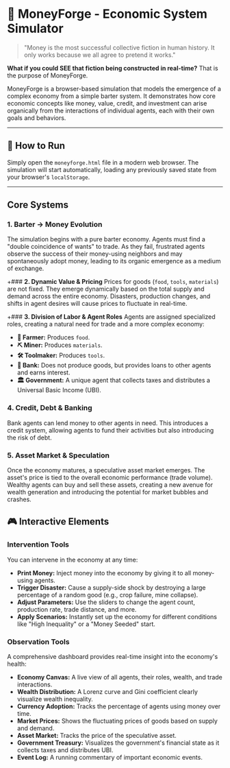 
# 💸 MoneyForge - Economic System Simulator

> "Money is the most successful collective fiction in human history. It only works because we all agree to pretend it works."

**What if you could SEE that fiction being constructed in real-time?** That is the purpose of MoneyForge.

MoneyForge is a browser-based simulation that models the emergence of a complex economy from a simple barter system. It demonstrates how core economic concepts like money, value, credit, and investment can arise organically from the interactions of individual agents, each with their own goals and behaviors.

---

## 🚀 How to Run

Simply open the `moneyforge.html` file in a modern web browser. The simulation will start automatically, loading any previously saved state from your browser's `localStorage`.

---

## Core Systems

### **1. Barter → Money Evolution**

The simulation begins with a pure barter economy. Agents must find a "double coincidence of wants" to trade. As they fail, frustrated agents observe the success of their money-using neighbors and may spontaneously adopt money, leading to its organic emergence as a medium of exchange.

+### **2. Dynamic Value & Pricing**
Prices for goods (`food`, `tools`, `materials`) are not fixed. They emerge dynamically based on the total supply and demand across the entire economy. Disasters, production changes, and shifts in agent desires will cause prices to fluctuate in real-time.

+### **3. Division of Labor & Agent Roles**
Agents are assigned specialized roles, creating a natural need for trade and a more complex economy:

- **🌾 Farmer:** Produces `food`.
- **⛏️ Miner:** Produces `materials`.
- **🛠️ Toolmaker:** Produces `tools`.
- **🏦 Bank:** Does not produce goods, but provides loans to other agents and earns interest.
- **🏛️ Government:** A unique agent that collects taxes and distributes a Universal Basic Income (UBI).

### **4. Credit, Debt & Banking**

Bank agents can lend money to other agents in need. This introduces a credit system, allowing agents to fund their activities but also introducing the risk of debt.

### **5. Asset Market & Speculation**

Once the economy matures, a speculative asset market emerges. The asset's price is tied to the overall economic performance (trade volume). Wealthy agents can buy and sell these assets, creating a new avenue for wealth generation and introducing the potential for market bubbles and crashes.

## 🎮 Interactive Elements

### Intervention Tools

You can intervene in the economy at any time:

- **Print Money:** Inject money into the economy by giving it to all money-using agents.
- **Trigger Disaster:** Cause a supply-side shock by destroying a large percentage of a random good (e.g., crop failure, mine collapse).
- **Adjust Parameters:** Use the sliders to change the agent count, production rate, trade distance, and more.
- **Apply Scenarios:** Instantly set up the economy for different conditions like "High Inequality" or a "Money Seeded" start.

### Observation Tools

A comprehensive dashboard provides real-time insight into the economy's health:

- **Economy Canvas:** A live view of all agents, their roles, wealth, and trade interactions.
- **Wealth Distribution:** A Lorenz curve and Gini coefficient clearly visualize wealth inequality.
- **Currency Adoption:** Tracks the percentage of agents using money over time.
- **Market Prices:** Shows the fluctuating prices of goods based on supply and demand.
- **Asset Market:** Tracks the price of the speculative asset.
- **Government Treasury:** Visualizes the government's financial state as it collects taxes and distributes UBI.
- **Event Log:** A running commentary of important economic events.
